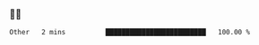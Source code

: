 ### 👨‍💻

<!--START_SECTION:waka-->

```text
Other   2 mins          █████████████████████████   100.00 %
```

<!--END_SECTION:waka-->
